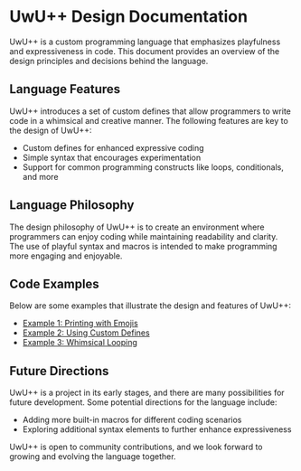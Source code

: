 # UwU++ Design Documentation

UwU++ is a custom programming language that emphasizes playfulness and expressiveness in code. This document provides an overview of the design principles and decisions behind the language.

## Language Features

UwU++ introduces a set of custom defines that allow programmers to write code in a whimsical and creative manner. The following features are key to the design of UwU++:

- Custom defines for enhanced expressive coding
- Simple syntax that encourages experimentation
- Support for common programming constructs like loops, conditionals, and more

## Language Philosophy

The design philosophy of UwU++ is to create an environment where programmers can enjoy coding while maintaining readability and clarity. The use of playful syntax and macros is intended to make programming more engaging and enjoyable.

## Code Examples

Below are some examples that illustrate the design and features of UwU++:

- [Example 1: Printing with Emojis](./examples/character_conversion.cpp)
- [Example 2: Using Custom Defines](./examples/custom_defines.cpp)
- [Example 3: Whimsical Looping](./examples/looping.cpp)

## Future Directions

UwU++ is a project in its early stages, and there are many possibilities for future development. Some potential directions for the language include:

- Adding more built-in macros for different coding scenarios
- Exploring additional syntax elements to further enhance expressiveness

UwU++ is open to community contributions, and we look forward to growing and evolving the language together.
